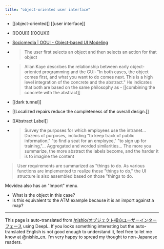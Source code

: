 ```yaml
---
title: "object-oriented user interface"
---
```


- [[object-oriented]]  [[user interface]]
- [[OOUI]] [[OOUX]]
- [Sociomedia | OOUI - Object-based UI Modeling](https://www.sociomedia.co.jp/7279)
- > The user first selects an object and then selects an action for that object
- > Allan Kaye describes the relationship between early object-oriented programming and the GUI: "In both cases, the object comes first, and what you want to do comes next. This is a high level integration of the concrete and the abstract." He indicates that both are based on the same philosophy as
        - [[combining the concrete with the abstract]]

- [[dark tunnel]]
- [[Localized repairs reduce the completeness of the overall design.]]

- [[Abstract Label]]
- > Survey the purposes for which employees use the intranet... Dozens of purposes, including "to keep track of public information," "to find a seat for an employee," "to sign up for training,"... Aggregated and worded similarities... The more you summarize, the more abstract the labels become, and the harder it is to imagine the content


> User requirements are summarized as "things to do. As various functions are implemented to realize those "things to do," the UI structure is also assembled based on those "things to do.

Movidea also has an "Import" menu.
- What is the object in this case?
- Is this equivalent to the ATM example because it is an import against a map?

---
This page is auto-translated from [/nishio/オブジェクト指向ユーザーインターフェース](https://scrapbox.io/nishio/オブジェクト指向ユーザーインターフェース) using DeepL. If you looks something interesting but the auto-translated English is not good enough to understand it, feel free to let me know at [@nishio_en](https://twitter.com/nishio_en). I'm very happy to spread my thought to non-Japanese readers.